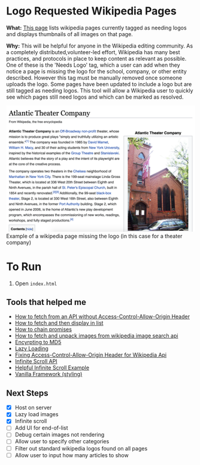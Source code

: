 # Logo Requested Wikipedia Pages

**What:** [This page](https://marley.github.io/wikitool/) lists wikipedia pages currently tagged as needing logos and displays thumbnails of all images on that page.

**Why:** This will be helpful for anyone in the Wikipedia editing community. As a completely distributed,volunteer-led effort, Wikipedia has many best practices, and protocols in place to keep content as relevant as possible. One of these is the 'Needs Logo' tag, which a user can add when they notice a page is missing the logo for the school, company, or other entity described. However this tag must be manually removed once someone uploads the logo. Some pages have been updated to include a logo but are still tagged as needing logos. This tool will allow a Wikipedia user to quickly see which pages still need logos and which can be marked as resolved.

![wiki_page_no_logo](https://github.com/marley/wikitool/blob/master/wiki_page_no_logo.png)
Example of a wikipedia page missing the logo (in this case for a theater company)

# To Run

1.  Open `index.html`

## Tools that helped me

- [How to fetch from an API without Access-Control-Allow-Origin Header](https://medium.com/@dtkatz/3-ways-to-fix-the-cors-error-and-how-access-control-allow-origin-works-d97d55946d9)
- [How to fetch and then display in list](https://attacomsian.com/blog/using-javascript-fetch-api-to-get-and-post-data)
- [How to chain promises](https://dev.to/bennypowers/promise-chains-are-kinda-awesome-273o)
- [How to fetch and unpack images from wikipedia image search api](https://stackoverflow.com/a/20431917/9222529)
- [Encyrpting to MD5](https://stackoverflow.com/questions/1655769/fastest-md5-implementation-in-javascript)
- [Lazy Loading](https://www.sitepoint.com/five-techniques-lazy-load-images-website-performance/)
- [Fixing Access-Control-Allow-Origin Header for Wikipedia Api](https://stackoverflow.com/a/38816679/9222529)
- [Infinite Scroll API](https://infinite-scroll.com/)
- [Helpful Infinite Scroll Example](https://codepen.io/desandro/pen/JJNNqP?editors=1010)
- [Vanilla Framework (styling)](https://vanillaframework.io/)

## Next Steps

- [x] Host on server
- [x] Lazy load images
- [x] Infinite scroll
- [ ] Add UI for end-of-list
- [ ] Debug certain images not rendering
- [ ] Allow user to specify other categories
- [ ] Filter out standard wikipedia logos found on all pages
- [ ] Allow user to input how many articles to show
